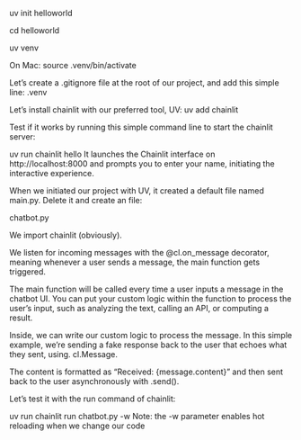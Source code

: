 uv init helloworld

cd helloworld

uv venv

On Mac:
source .venv/bin/activate

Let’s create a .gitignore file at the root of our project, and add this simple line:
.venv

Let’s install chainlit with our preferred tool, UV:
uv add chainlit

Test if it works by running this simple command line to start the chainlit server:

uv run chainlit hello
It launches the Chainlit interface on http://localhost:8000 and prompts you to enter your name, initiating the interactive experience.

When we initiated our project with UV, it created a default file named main.py. Delete it and create an file:

chatbot.py

We import chainlit (obviously).

We listen for incoming messages with the @cl.on_message decorator, meaning whenever a user sends a message, the main function gets triggered.

The main function will be called every time a user inputs a message in the chatbot UI. You can put your custom logic within the function to process the user’s input, such as analyzing the text, calling an API, or computing a result.

Inside, we can write our custom logic to process the message. In this simple example, we’re sending a fake response back to the user that echoes what they sent, using. cl.Message.

The content is formatted as “Received: {message.content}” and then sent back to the user asynchronously with .send().

Let’s test it with the run command of chainlit:

uv run chainlit run chatbot.py -w
Note: the -w parameter enables hot reloading when we change our code
